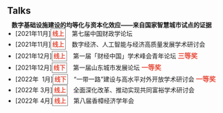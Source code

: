 <h1 id="talks"></h1>

<h2 style="margin: 30px 0px 10px;">Talks</h2>


<h4 style="margin:0 10px 0;">数字基础设施建设的均等化与资本化效应——来自国家智慧城市试点的证据</h4>



<ul style="margin:0 10px 0px;">
  <li style="margin:0 0 5px; margin-right: 5px; margin-left: -15px">[2021年11月]<strong style="color:#e74d3c; border:1px solid #757575; padding: 3px;font-size: 0.85rem; margin-right: 10px">线上</strong><strong></strong> 第七届中国财政学论坛   </li>  
  <li style="margin:0 0 5px; margin-right: 5px; margin-left: -15px">[2021年11月]<strong style="color:#e74d3c; border:1px solid #757575; padding: 3px;font-size: 0.85rem; margin-right: 10px">线上</strong><strong></strong> 数字经济、人工智能与经济高质量发展学术研讨会 </li>
  <li style="margin:0 0 5px; margin-right: 5px; margin-left: -15px">[2021年12月]<strong style="color:#e74d3c; border:1px solid #757575; padding: 3px;font-size: 0.85rem; margin-right: 10px">线上</strong><strong></strong> 第一届「财经中国」学术峰会青年论坛  <strong style="color:#e74d3c;font-size: 0.95rem;">三等奖</strong></li>
  <li style="margin:0 0 5px; margin-right: 5px; margin-left: -15px">[2021年12月]<strong style="color:#e74d3c; border:1px solid #757575; padding: 3px;font-size: 0.85rem; margin-right: 10px">线下</strong><strong></strong> 第一届山东城市发展论坛   <strong style="color:#e74d3c;font-size: 0.95rem;">一等奖</strong></li>
  <li style="margin:0 0 5px; margin-right: 5px; margin-left: -15px">[2022年&nbsp;&nbsp;1月]<strong style="color:#e74d3c; border:1px solid #757575; padding: 3px;font-size: 0.85rem; margin-right: 10px">线下</strong><strong> </strong>“一带一路”建设与高水平对外开放学术研讨会   <strong style="color:#e74d3c;font-size: 0.95rem;">一等奖</strong></li>
  <li style="margin:0 0 5px; margin-right: 5px; margin-left: -15px">[2022年&nbsp;3月]<strong style="color:#e74d3c; border:1px solid #757575; padding: 3px;font-size: 0.85rem; margin-right: 10px">线上</strong><strong> </strong>全面深化改革、推动实现共同富裕学术研讨会 </li>
  <li style="margin:0 0 5px; margin-right: 5px; margin-left: -15px">[2022年&nbsp;4月]<strong style="color:#e74d3c; border:1px solid #757575; padding: 3px;font-size: 0.85rem; margin-right: 10px">线上</strong><strong> </strong>第八届香樟经济学年会 </li>
</ul>

